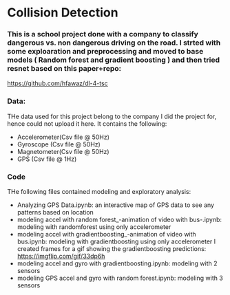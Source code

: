 # Collision Detection
### This is a school project done with a company to classify dangerous vs. non dangerous driving on the road. I strted with some exploaration and preprocessing and moved to base models ( Random forest and gradient boosting ) and then tried resnet based on this paper+repo:
https://github.com/hfawaz/dl-4-tsc
### Data:
THe data used for this project belong to the company I did the project for, hence could not upload it here. It contains the following:
- Accelerometer(Csv file @ 50Hz)
- Gyroscope (Csv file @ 50Hz)
- Magnetometer(Csv file @ 50Hz)
- GPS (Csv file @ 1Hz)
### Code
THe following files contained modeling and exploratory analysis:
- Analyzing GPS Data.ipynb: an interactive map of GPS data to see any patterns based on location
- modeling accel with random forest_-animation of video with bus-.ipynb: modeling with randomforest using only accelerometer
- modeling accel with gradientboosting_-animation of video with bus.ipynb: modeling with gradientboosting using only accelerometer 
I created frames for a gif showing the gradientboosting predictions: https://imgflip.com/gif/33dp6h
- modeling accel and gyro with gradientboosting.ipynb: modeling with 2 sensors
- modeling GPS accel and gyro with random forest.ipynb: modeling with 3 sensors
